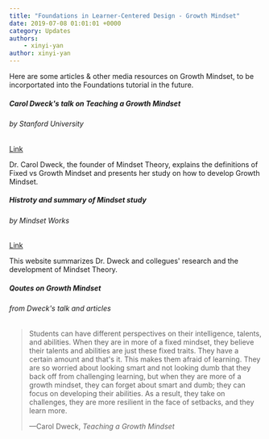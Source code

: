 ```yaml
---
title: "Foundations in Learner-Centered Design - Growth Mindset"
date: 2019-07-08 01:01:01 +0000
category: Updates
authors: 
    - xinyi-yan 
author: xinyi-yan
---
```


Here are some articles & other media resources on Growth Mindset, to be incorportated into the Foundations tutorial in the future.


<div class="card-deck">
    <div class="card">
        <div class="card-body">
            <h5 class="card-title">Carol Dweck's talk on Teaching a Growth Mindset</h5>
            <h6 class="card-subtitle mb-2 text-muted">by Stanford University</h6>
            <div class="text-center pt-3">
                 <a href="https://www.youtube.com/watch?v=isHM1rEd3GE" class="btn btn-primary">Link</a>
            </div>
            <p class="card-text">Dr. Carol Dweck, the founder of Mindset Theory, explains the definitions of Fixed vs Growth Mindset and presents her study on how to develop Growth Mindset.</p>
        </div>
    </div>
    <div class="card">
        <div class="card-body">
            <h5 class="card-title">Histroty and summary of Mindset study</h5>
            <h6 class="card-subtitle mb-2 text-muted">by Mindset Works</h6>
            <div class="text-center pt-3">
                 <a href="https://www.mindsetworks.com/science/" class="btn btn-primary">Link</a>
            </div>
            <p class="card-text">This website summarizes Dr. Dweck and collegues' research and the development of Mindset Theory.</p>
        </div>
    </div>
</div>
<div class="card-deck mt-3">
    <div class="card">
        <div class="card-body">
            <h5 class="card-title">Qoutes on Growth Mindset</h5>
            <h6 class="card-subtitle mb-2 text-muted"> from Dweck's talk and articles</h6>
            <p class="card-text"> 
                <blockquote cite="https://www.youtube.com/watch?v=isHM1rEd3GE">
                <p> Students can have different perspectives on their intelligence, talents, and abilities. When they are in more of a fixed mindset, they believe their talents and abilities are just these fixed traits. They have a certain amount and that's it. This makes them afraid of learning. They are so worried about looking smart and not looking dumb that they back off from challenging learning, but when they are more of a growth mindset, they can forget about smart and dumb; they can focus on developing their abilities. As a result, they take on challenges, they are more resilient in the face of setbacks, and they learn more. </p>
                <footer>—Carol Dweck, <cite>Teaching a Growth Mindset</cite></footer>
                </blockquote>
            </p>
        </div>
    </div>
</div>
